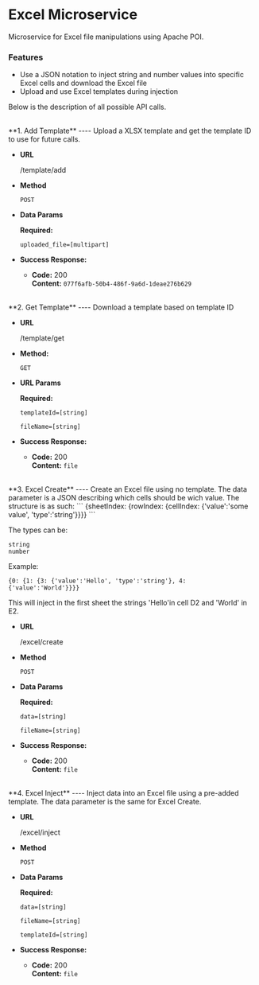 # Excel Microservice
Microservice for Excel file manipulations using Apache POI.

### Features
- Use a JSON notation to inject string and number values into specific Excel cells and download the Excel file
- Upload and use Excel templates during injection

Below is the description of all possible API calls.
 
<br/>
**1. Add Template**
----
  Upload a XLSX template and get the template ID to use for future calls.

* **URL**

  /template/add

* **Method**

  `POST`
  
*  **Data Params**

   **Required:**
 
   `uploaded_file=[multipart]`

* **Success Response:**

  * **Code:** 200 <br />
    **Content:** `077f6afb-50b4-486f-9a6d-1deae276b629`

<br/>
**2. Get Template**
----
  Download a template based on template ID

* **URL**

  /template/get

* **Method:**

  `GET`
  
*  **URL Params**

   **Required:**
 
   `templateId=[string]`

   `fileName=[string]`


* **Success Response:**

  * **Code:** 200 <br />
    **Content:** `file`

<br/>
**3. Excel Create**
----
  Create an Excel file using no template.
  The data parameter is a JSON describing which cells should be wich value.
  The structure is as such:
  ```
  {sheetIndex: {rowIndex: {cellIndex: {'value':'some value', 'type':'string'}}}}
  ```
  
  The types can be:
  ```
  string
  number
  ```
  
  Example:
  ```
  {0: {1: {3: {'value':'Hello', 'type':'string'}, 4: {'value':'World'}}}}
  ```
  
  This will inject in the first sheet the strings 'Hello'in cell D2 and 'World' in E2. 

* **URL**

  /excel/create

* **Method**

  `POST`
  
*  **Data Params**

   **Required:**

   `data=[string]`
 
   `fileName=[string]`


* **Success Response:**

  * **Code:** 200 <br />
    **Content:** `file`
 
<br/>
**4. Excel Inject**
----
  Inject data into an Excel file using a pre-added template.
  The data parameter is the same for Excel Create.

* **URL**

  /excel/inject

* **Method**

  `POST`
  
*  **Data Params**

   **Required:**

   `data=[string]`
 
   `fileName=[string]`
  
    `templateId=[string]`


* **Success Response:**

  * **Code:** 200 <br />
    **Content:** `file`
 
